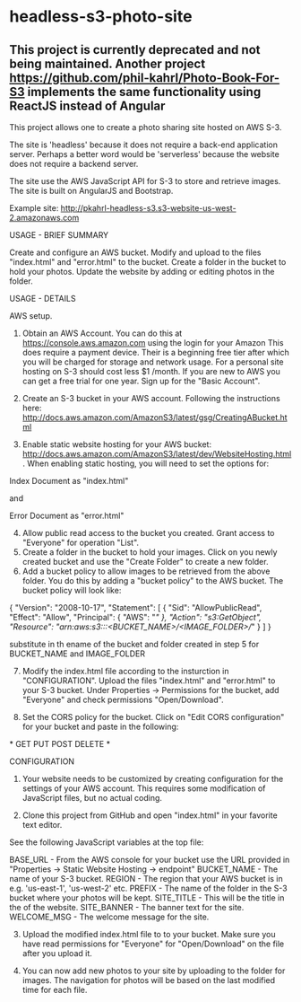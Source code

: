 # headless-s3-photo-site

## This project is currently deprecated and not being maintained.  Another project https://github.com/phil-kahrl/Photo-Book-For-S3 implements the same functionality using ReactJS instead of Angular

This project allows one to create a photo sharing site hosted on AWS S-3.

The site is 'headless' because it does not require a back-end application server.  Perhaps a better word would be 'serverless'
because the website does not require a backend server.

The site use the AWS JavaScript API for S-3 to store and retrieve images.
The site is built on AngularJS and Bootstrap.


Example site:  http://pkahrl-headless-s3.s3-website-us-west-2.amazonaws.com

USAGE - BRIEF SUMMARY

Create and configure an AWS bucket.  Modify and upload to the files "index.html" and "error.html" to the bucket.  Create a folder in the bucket to hold your photos.  Update the website by adding or editing photos in the folder.


USAGE - DETAILS

AWS setup.

1.  Obtain an AWS Account.  You can do this at https://console.aws.amazon.com using the login for your Amazon  This does require a payment device.  Their is a beginning free tier after which you will be charged for storage and network usage.  For a personal site hosting on S-3 should cost less $1 /month.   If you are new to AWS you can get a free trial for one year.  Sign up for the "Basic Account".

2.  Create an S-3 bucket in your AWS account.  Following the instructions here:  
http://docs.aws.amazon.com/AmazonS3/latest/gsg/CreatingABucket.html 

3.  Enable static website hosting for your AWS bucket:  
http://docs.aws.amazon.com/AmazonS3/latest/dev/WebsiteHosting.html.  When enabling static hosting,
you will need to set the options for:

Index Document as "index.html"

and 

Error Document as "error.html"

4.  Allow public read access to the bucket you created.  Grant access to "Everyone" for operation "List".
5.  Create a folder in the bucket to hold your images.  Click on you newly created bucket and use the "Create Folder" to create a new folder.
6.  Add a bucket policy to allow images to be retrieved from the above folder.  You do this by adding a "bucket policy" to the AWS bucket.  The bucket
policy will look like:

{
	"Version": "2008-10-17",
	"Statement": [
		{
			"Sid": "AllowPublicRead",
			"Effect": "Allow",
			"Principal": {
				"AWS": "*"
			},
			"Action": "s3:GetObject",
			"Resource": "arn:aws:s3:::<BUCKET_NAME>/<IMAGE_FOLDER>/*"
		}
	]
}

substitute in th ename of the bucket and folder created in step 5 for BUCKET_NAME and IMAGE_FOLDER

7.  Modify the index.html file according to the insturction in "CONFIGURATION".  Upload the files "index.html" and "error.html" to your S-3 bucket.  Under Properties -> Permissions for the bucket, add "Everyone" and check permissions "Open/Download".

8.  Set the CORS policy for the bucket.  Click on "Edit CORS configuration" for your bucket and paste in the following:

<?xml version="1.0" encoding="UTF-8"?>
<CORSConfiguration xmlns="http://s3.amazonaws.com/doc/2006-03-01/">
    <CORSRule>
        <AllowedOrigin>*</AllowedOrigin>
        <AllowedMethod>GET</AllowedMethod>
        <AllowedMethod>PUT</AllowedMethod>
        <AllowedMethod>POST</AllowedMethod>
        <AllowedMethod>DELETE</AllowedMethod>
        <AllowedHeader>*</AllowedHeader>
    </CORSRule>
</CORSConfiguration>


CONFIGURATION

1.  Your website needs to be customized by creating configuration for the settings of your AWS account.  This requires some modification of JavaScript files, but no actual coding.

2.  Clone this project from GitHub and open "index.html" in your favorite text editor.

See the following JavaScript variables at the top file:

  BASE_URL - From the AWS console for your bucket use the URL provided in "Properties -> Static Website Hosting -> endpoint"
  BUCKET_NAME - The name of your S-3 bucket.
  REGION - The region that your AWS bucket is in e.g. 'us-east-1', 'us-west-2' etc.
  PREFIX - The name of the folder in the S-3 bucket where your photos will be kept.
  SITE_TITLE - This will be the title in the of the website.
  SITE_BANNER - The banner text for the site.
  WELCOME_MSG - The welcome message for the site.

3.  Upload the modified index.html file to to your bucket.  Make sure you have read permissions for "Everyone" for "Open/Download" on the file after you upload it.

4.  You can now add new photos to your site by uploading to the folder for images.  The navigation for photos will be based on the last modified time for each file.
